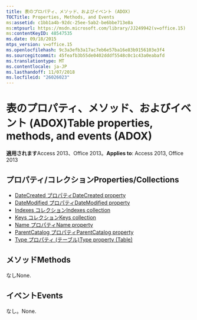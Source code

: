 ```yaml
---
title: 表のプロパティ、メソッド、およびイベント (ADOX)
TOCTitle: Properties, Methods, and Events
ms:assetid: c1bb1a4b-92dc-25ee-5ab2-be6bbe713e8a
ms:mtpsurl: https://msdn.microsoft.com/library/JJ249942(v=office.15)
ms:contentKeyID: 48547535
ms.date: 09/18/2015
mtps_version: v=office.15
ms.openlocfilehash: 9c3a3efb3a17ac7eb6e57ba16e83b9156103e3f4
ms.sourcegitcommit: 45feafb3b55de0402dddf5548c0c1c43a0eabafd
ms.translationtype: MT
ms.contentlocale: ja-JP
ms.lasthandoff: 11/07/2018
ms.locfileid: "26026023"
---
```

# <a name="table-properties-methods-and-events-adox"></a><span data-ttu-id="45a3d-102">表のプロパティ、メソッド、およびイベント (ADOX)</span><span class="sxs-lookup"><span data-stu-id="45a3d-102">Table properties, methods, and events (ADOX)</span></span>

<span data-ttu-id="45a3d-103">**適用されます**Access 2013、Office 2013。</span><span class="sxs-lookup"><span data-stu-id="45a3d-103">**Applies to**: Access 2013, Office 2013</span></span>

## <a name="propertiescollections"></a><span data-ttu-id="45a3d-104">プロパティ/コレクション</span><span class="sxs-lookup"><span data-stu-id="45a3d-104">Properties/Collections</span></span>

- [<span data-ttu-id="45a3d-105">DateCreated プロパティ</span><span class="sxs-lookup"><span data-stu-id="45a3d-105">DateCreated property</span></span>](datecreated-property-adox.md)
- [<span data-ttu-id="45a3d-106">DateModified プロパティ</span><span class="sxs-lookup"><span data-stu-id="45a3d-106">DateModified property</span></span>](datemodified-property-adox.md)
- [<span data-ttu-id="45a3d-107">Indexes コレクション</span><span class="sxs-lookup"><span data-stu-id="45a3d-107">Indexes collection</span></span>](indexes-collection-adox.md)
- [<span data-ttu-id="45a3d-108">Keys コレクション</span><span class="sxs-lookup"><span data-stu-id="45a3d-108">Keys collection</span></span>](keys-collection-adox.md)
- [<span data-ttu-id="45a3d-109">Name プロパティ</span><span class="sxs-lookup"><span data-stu-id="45a3d-109">Name property</span></span>](name-property-adox.md)
- [<span data-ttu-id="45a3d-110">ParentCatalog プロパティ</span><span class="sxs-lookup"><span data-stu-id="45a3d-110">ParentCatalog property</span></span>](parentcatalog-property-adox.md)
- [<span data-ttu-id="45a3d-111">Type プロパティ (テーブル)</span><span class="sxs-lookup"><span data-stu-id="45a3d-111">Type property (Table)</span></span>](https://docs.microsoft.com/office/vba/access/concepts/miscellaneous/type-property-tableadox)


## <a name="methods"></a><span data-ttu-id="45a3d-112">メソッド</span><span class="sxs-lookup"><span data-stu-id="45a3d-112">Methods</span></span>

<span data-ttu-id="45a3d-113">なし</span><span class="sxs-lookup"><span data-stu-id="45a3d-113">None.</span></span>

## <a name="events"></a><span data-ttu-id="45a3d-114">イベント</span><span class="sxs-lookup"><span data-stu-id="45a3d-114">Events</span></span>

<span data-ttu-id="45a3d-115">なし。</span><span class="sxs-lookup"><span data-stu-id="45a3d-115">None.</span></span>

